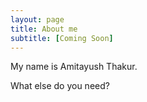```yaml
---
layout: page
title: About me
subtitle: [Coming Soon]
---
```


My name is Amitayush Thakur.

What else do you need?
